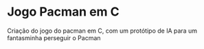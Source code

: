 # Jogo Pacman em C
 Criação do jogo do pacman em C, com um protótipo de IA para um fantasminha perseguir o Pacman 
